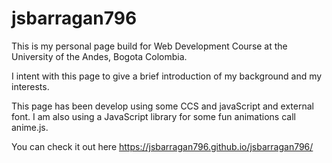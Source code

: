 # jsbarragan796

This is my personal page build for Web Development Course at the University of the Andes, Bogota Colombia.

I intent with this page to give a brief introduction of my background and my interests.

This page has been develop using some CCS and javaScript and external font. I am also using a JavaScript library 
for some fun animations call anime.js.

You can check it out here https://jsbarragan796.github.io/jsbarragan796/


  